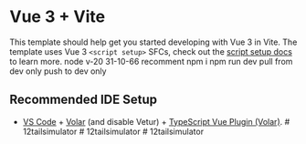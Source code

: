 # Vue 3 + Vite

This template should help get you started developing with Vue 3 in Vite. The template uses Vue 3 `<script setup>` SFCs, check out the [script setup docs](https://v3.vuejs.org/api/sfc-script-setup.html#sfc-script-setup) to learn more.
node v-20 31-10-66 recomment
npm i
npm run dev
pull from dev only
push to dev only

## Recommended IDE Setup

- [VS Code](https://code.visualstudio.com/) + [Volar](https://marketplace.visualstudio.com/items?itemName=Vue.volar) (and disable Vetur) + [TypeScript Vue Plugin (Volar)](https://marketplace.visualstudio.com/items?itemName=Vue.vscode-typescript-vue-plugin).
#   1 2 t a i l s i m u l a t o r 
 
 #   1 2 t a i l s i m u l a t o r 
 
 #   1 2 t a i l s i m u l a t o r 
 
